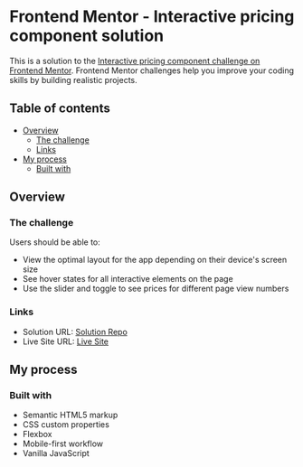 # Frontend Mentor - Interactive pricing component solution

This is a solution to the [Interactive pricing component challenge on Frontend Mentor](https://www.frontendmentor.io/challenges/interactive-pricing-component-t0m8PIyY8). Frontend Mentor challenges help you improve your coding skills by building realistic projects.

## Table of contents

- [Overview](#overview)
  - [The challenge](#the-challenge)
  - [Links](#links)
- [My process](#my-process)
  - [Built with](#built-with)

## Overview

### The challenge

Users should be able to:

- View the optimal layout for the app depending on their device's screen size
- See hover states for all interactive elements on the page
- Use the slider and toggle to see prices for different page view numbers

### Links

- Solution URL: [Solution Repo](https://github.com/omarmohy98/Interactive-pricing-component)
- Live Site URL: [Live Site](https://interactive-pricing-component-8o0t.onrender.com)

## My process

### Built with

- Semantic HTML5 markup
- CSS custom properties
- Flexbox
- Mobile-first workflow
- Vanilla JavaScript

